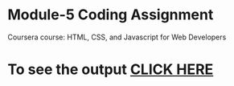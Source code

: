 # Module-5 Coding Assignment

Coursera course: HTML, CSS, and Javascript for Web Developers

# To see the output [CLICK HERE](https://rahman-06.github.io/COURSERA-HTML-CSS-AND-JAVASCRIPT-COURSE/module-5/index.html)

